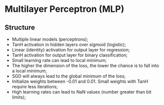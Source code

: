 # Multilayer Perceptron (MLP)

## Structure

- Multiple linear models (perceptrons);
- TanH activation in hidden layers over sigmoid (logistic);
- Linear (identity) activation for output layer for regression;
- TanH activation for output layer for binary classification;
- Small learning rate can lead to local minimum;
- The higher the dimension of the loss, the lower the chance is to fall into a
  local minimum;
- SGD will always lead to the global minimum of the loss;
- Initialize weights between -0.01 and 0.01.
  Small weights with TanH require less iterations;
- High learning rates can lead to NaN values (number greater than bit limits);
